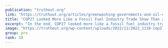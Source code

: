 ```yaml
---
publication: "truthout.org"
link: "https://truthout.org/articles/greenwashing-governments-and-oil-companies-turned-cop27-into-a-climate-disaster/"
title: "COP27 Looked More Like a Fossil Fuel Industry Trade Show Than a Climate Summit"
excerpt: "In the end, COP27 looked more like a fossil fuel industry trade show than a climate summit."
image: "https://truthout.org/wp-content/uploads/2022/11/2022_1118-cop27-1200x675.jpg"
group: pro
rank: 10
---
```

